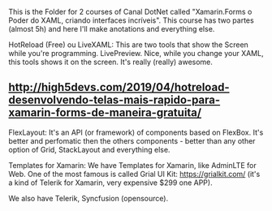 This is the Folder for 2 courses of Canal DotNet called "Xamarin.Forms o Poder do XAML, criando interfaces
incríveis". This course has two partes (almost 5h) and here I'll make anotations and everything else.

HotReload (Free) ou LiveXAML: This are two tools that show the Screen while you're programming. LivePreview.
Nice, while you change your XAML, this tools shows it on the screen. It's really (really) awesome.

http://high5devs.com/2019/04/hotreload-desenvolvendo-telas-mais-rapido-para-xamarin-forms-de-maneira-gratuita/
------------------------------------------------------------------------------------------------------------

FlexLayout: It's an API (or framework) of components based on FlexBox. It's better and perfomatic then the
others components - better than any other option of Grid, StackLayout and everything else.

Templates for Xamarin: We have Templates for Xamarin, like AdminLTE for Web. One of the most famous is called
Grial UI Kit: https://grialkit.com/ (it's a kind of Telerik for Xamarin, very expensive $299 one APP).

We also have Telerik, Syncfusion (opensource).